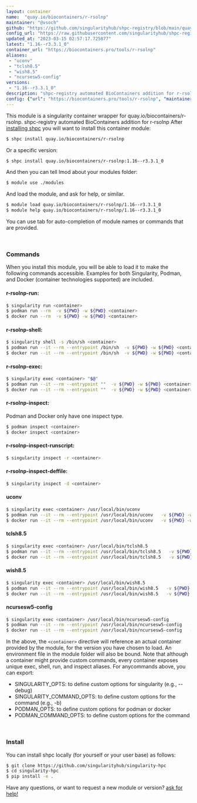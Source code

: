 ```yaml
---
layout: container
name:  "quay.io/biocontainers/r-rsolnp"
maintainer: "@vsoch"
github: "https://github.com/singularityhub/shpc-registry/blob/main/quay.io/biocontainers/r-rsolnp/container.yaml"
config_url: "https://raw.githubusercontent.com/singularityhub/shpc-registry/main/quay.io/biocontainers/r-rsolnp/container.yaml"
updated_at: "2023-03-15 02:57:17.725877"
latest: "1.16--r3.3.1_0"
container_url: "https://biocontainers.pro/tools/r-rsolnp"
aliases:
 - "uconv"
 - "tclsh8.5"
 - "wish8.5"
 - "ncursesw5-config"
versions:
 - "1.16--r3.3.1_0"
description: "shpc-registry automated BioContainers addition for r-rsolnp"
config: {"url": "https://biocontainers.pro/tools/r-rsolnp", "maintainer": "@vsoch", "description": "shpc-registry automated BioContainers addition for r-rsolnp", "latest": {"1.16--r3.3.1_0": "sha256:7fb1b328b79bcfc49ab26268be87bfba875ecdc0383fb4443c26226a82a19c3c"}, "tags": {"1.16--r3.3.1_0": "sha256:7fb1b328b79bcfc49ab26268be87bfba875ecdc0383fb4443c26226a82a19c3c"}, "docker": "quay.io/biocontainers/r-rsolnp", "aliases": {"uconv": "/usr/local/bin/uconv", "tclsh8.5": "/usr/local/bin/tclsh8.5", "wish8.5": "/usr/local/bin/wish8.5", "ncursesw5-config": "/usr/local/bin/ncursesw5-config"}}
---
```


This module is a singularity container wrapper for quay.io/biocontainers/r-rsolnp.
shpc-registry automated BioContainers addition for r-rsolnp
After [installing shpc](#install) you will want to install this container module:


```bash
$ shpc install quay.io/biocontainers/r-rsolnp
```

Or a specific version:

```bash
$ shpc install quay.io/biocontainers/r-rsolnp:1.16--r3.3.1_0
```

And then you can tell lmod about your modules folder:

```bash
$ module use ./modules
```

And load the module, and ask for help, or similar.

```bash
$ module load quay.io/biocontainers/r-rsolnp/1.16--r3.3.1_0
$ module help quay.io/biocontainers/r-rsolnp/1.16--r3.3.1_0
```

You can use tab for auto-completion of module names or commands that are provided.

<br>

### Commands

When you install this module, you will be able to load it to make the following commands accessible.
Examples for both Singularity, Podman, and Docker (container technologies supported) are included.

#### r-rsolnp-run:

```bash
$ singularity run <container>
$ podman run --rm  -v ${PWD} -w ${PWD} <container>
$ docker run --rm  -v ${PWD} -w ${PWD} <container>
```

#### r-rsolnp-shell:

```bash
$ singularity shell -s /bin/sh <container>
$ podman run --it --rm --entrypoint /bin/sh  -v ${PWD} -w ${PWD} <container>
$ docker run --it --rm --entrypoint /bin/sh  -v ${PWD} -w ${PWD} <container>
```

#### r-rsolnp-exec:

```bash
$ singularity exec <container> "$@"
$ podman run --it --rm --entrypoint ""  -v ${PWD} -w ${PWD} <container> "$@"
$ docker run --it --rm --entrypoint ""  -v ${PWD} -w ${PWD} <container> "$@"
```

#### r-rsolnp-inspect:

Podman and Docker only have one inspect type.

```bash
$ podman inspect <container>
$ docker inspect <container>
```

#### r-rsolnp-inspect-runscript:

```bash
$ singularity inspect -r <container>
```

#### r-rsolnp-inspect-deffile:

```bash
$ singularity inspect -d <container>
```


#### uconv

```bash
$ singularity exec <container> /usr/local/bin/uconv
$ podman run --it --rm --entrypoint /usr/local/bin/uconv   -v ${PWD} -w ${PWD} <container> -c " $@"
$ docker run --it --rm --entrypoint /usr/local/bin/uconv   -v ${PWD} -w ${PWD} <container> -c " $@"
```


#### tclsh8.5

```bash
$ singularity exec <container> /usr/local/bin/tclsh8.5
$ podman run --it --rm --entrypoint /usr/local/bin/tclsh8.5   -v ${PWD} -w ${PWD} <container> -c " $@"
$ docker run --it --rm --entrypoint /usr/local/bin/tclsh8.5   -v ${PWD} -w ${PWD} <container> -c " $@"
```


#### wish8.5

```bash
$ singularity exec <container> /usr/local/bin/wish8.5
$ podman run --it --rm --entrypoint /usr/local/bin/wish8.5   -v ${PWD} -w ${PWD} <container> -c " $@"
$ docker run --it --rm --entrypoint /usr/local/bin/wish8.5   -v ${PWD} -w ${PWD} <container> -c " $@"
```


#### ncursesw5-config

```bash
$ singularity exec <container> /usr/local/bin/ncursesw5-config
$ podman run --it --rm --entrypoint /usr/local/bin/ncursesw5-config   -v ${PWD} -w ${PWD} <container> -c " $@"
$ docker run --it --rm --entrypoint /usr/local/bin/ncursesw5-config   -v ${PWD} -w ${PWD} <container> -c " $@"
```



In the above, the `<container>` directive will reference an actual container provided
by the module, for the version you have chosen to load. An environment file in the
module folder will also be bound. Note that although a container
might provide custom commands, every container exposes unique exec, shell, run, and
inspect aliases. For anycommands above, you can export:

 - SINGULARITY_OPTS: to define custom options for singularity (e.g., --debug)
 - SINGULARITY_COMMAND_OPTS: to define custom options for the command (e.g., -b)
 - PODMAN_OPTS: to define custom options for podman or docker
 - PODMAN_COMMAND_OPTS: to define custom options for the command

<br>

### Install

You can install shpc locally (for yourself or your user base) as follows:

```bash
$ git clone https://github.com/singularityhub/singularity-hpc
$ cd singularity-hpc
$ pip install -e .
```

Have any questions, or want to request a new module or version? [ask for help!](https://github.com/singularityhub/singularity-hpc/issues)